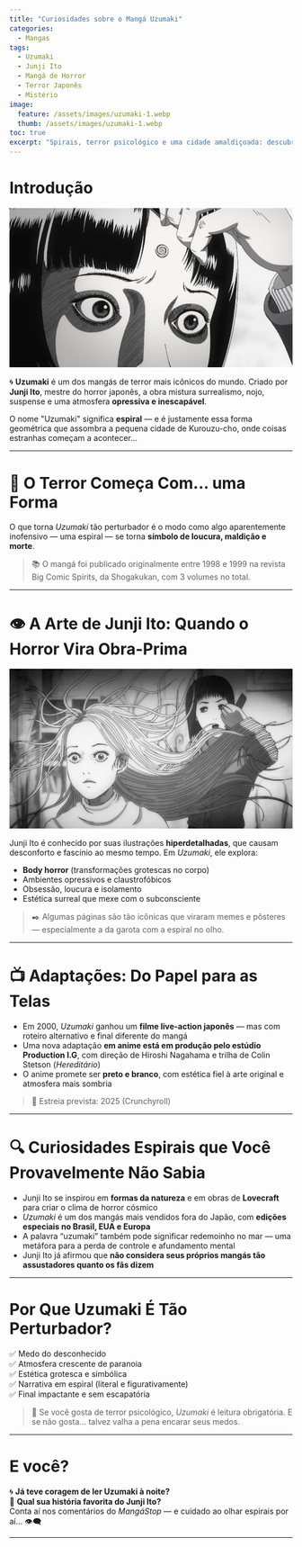 ```yaml
---
title: "Curiosidades sobre o Mangá Uzumaki"
categories:
  - Mangas
tags:
  - Uzumaki
  - Junji Ito
  - Mangá de Horror
  - Terror Japonês
  - Mistério
image:
  feature: /assets/images/uzumaki-1.webp
  thumb: /assets/images/uzumaki-1.webp
toc: true
excerpt: "Spirais, terror psicológico e uma cidade amaldiçoada: descubra as curiosidades por trás de 'Uzumaki', o mangá mais hipnotizante (e perturbador) de Junji Ito."
---
```


# Introdução

![Arte de Uzumaki com espiral distorcida.](/assets/images/uzumaki-1.webp)

🌀 **Uzumaki** é um dos mangás de terror mais icônicos do mundo. Criado por **Junji Ito**, mestre do horror japonês, a obra mistura surrealismo, nojo, suspense e uma atmosfera **opressiva e inescapável**.

O nome "Uzumaki" significa **espiral** — e é justamente essa forma geométrica que assombra a pequena cidade de Kurouzu-cho, onde coisas estranhas começam a acontecer...

---

# 🧠 O Terror Começa Com... uma Forma

O que torna *Uzumaki* tão perturbador é o modo como algo aparentemente inofensivo — uma espiral — se torna **símbolo de loucura, maldição e morte**.

> 📚 O mangá foi publicado originalmente entre 1998 e 1999 na revista Big Comic Spirits, da Shogakukan, com 3 volumes no total.

---

# 👁️ A Arte de Junji Ito: Quando o Horror Vira Obra-Prima

![Página clássica com transformação corporal.](/assets/images/uzumaki-2.webp)

Junji Ito é conhecido por suas ilustrações **hiperdetalhadas**, que causam desconforto e fascínio ao mesmo tempo. Em *Uzumaki*, ele explora:

- **Body horror** (transformações grotescas no corpo)  
- Ambientes opressivos e claustrofóbicos  
- Obsessão, loucura e isolamento  
- Estética surreal que mexe com o subconsciente  

> ✒️ Algumas páginas são tão icônicas que viraram memes e pôsteres — especialmente a da garota com a espiral no olho.

---

# 📺 Adaptações: Do Papel para as Telas

- Em 2000, *Uzumaki* ganhou um **filme live-action japonês** — mas com roteiro alternativo e final diferente do mangá  
- Uma nova adaptação **em anime está em produção pelo estúdio Production I.G**, com direção de Hiroshi Nagahama e trilha de Colin Stetson (*Hereditário*)  
- O anime promete ser **preto e branco**, com estética fiel à arte original e atmosfera mais sombria  

> 📅 Estreia prevista: 2025 (Crunchyroll)

---

# 🔍 Curiosidades Espirais que Você Provavelmente Não Sabia

- Junji Ito se inspirou em **formas da natureza** e em obras de **Lovecraft** para criar o clima de horror cósmico  
- *Uzumaki* é um dos mangás mais vendidos fora do Japão, com **edições especiais no Brasil, EUA e Europa**  
- A palavra “uzumaki” também pode significar redemoinho no mar — uma metáfora para a perda de controle e afundamento mental  
- Junji Ito já afirmou que **não considera seus próprios mangás tão assustadores quanto os fãs dizem**

---

# Por Que Uzumaki É Tão Perturbador?

✅ Medo do desconhecido  
✅ Atmosfera crescente de paranoia  
✅ Estética grotesca e simbólica  
✅ Narrativa em espiral (literal e figurativamente)  
✅ Final impactante e sem escapatória  

> 🎯 Se você gosta de terror psicológico, *Uzumaki* é leitura obrigatória. E se não gosta… talvez valha a pena encarar seus medos.

---

# E você?

🌀 **Já teve coragem de ler Uzumaki à noite?**  
📖 **Qual sua história favorita do Junji Ito?**  
Conta aí nos comentários do *MangáStop* — e cuidado ao olhar espirais por aí… 👁️‍🗨️

---
